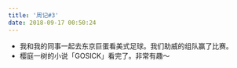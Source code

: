```yaml
---
title: '周记#3'
date: 2018-09-17 00:50:24
---
```


* 我和我的同事一起去东京巨蛋看美式足球。我们助威的组队赢了比赛。
* 樱庭一树的小说「GOSICK」看完了。非常有趣～